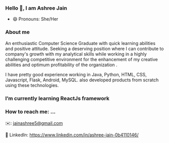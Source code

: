 ### Hello 👋, I am Ashree Jain

<!--
**Ashreejain/ashreejain** is a ✨ _special_ ✨ repository because its `README.md` (this file) appears on your GitHub profile.

Here are some ideas to get you started:

- 🔭 I’m currently working on ...
- 🌱 I’m currently learning ...
- 👯 I’m looking to collaborate on ...
- 🤔 I’m looking for help with ...
- 💬 Ask me about ...
- 📫 How to reach me: ...
- 😄 Pronouns:
- ⚡ Fun fact: ...
-->
- 😄 Pronouns: 
      She/Her

### About me 

An enthusiastic Computer Science Graduate with quick learning abilities and positive attitude. Seeking a deserving position where I can contribute to company's growth with my analytical skills while working in a highly challenging competitive environment for the enhancement of my creative abilities and optimum profitability of the organization .

I have pretty good experience working in Java, Python, HTML, CSS, Javascript, Flask, Android, MySQL. also developed products from scratch using these technologies. 

### I’m currently learning ReactJs framework

###  How to reach me: ...

✉️: jainashree5@gmail.com

💼 LinkedIn: https://www.linkedin.com/in/ashree-jain-0b4110146/
